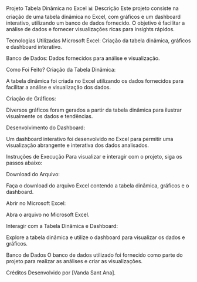 Projeto Tabela Dinâmica no Excel 📊
Descrição
Este projeto consiste na criação de uma tabela dinâmica no Excel, com gráficos e um dashboard interativo, utilizando um banco de dados fornecido. O objetivo é facilitar a análise de dados e fornecer visualizações ricas para insights rápidos.

Tecnologias Utilizadas
Microsoft Excel: Criação da tabela dinâmica, gráficos e dashboard interativo.

Banco de Dados: Dados fornecidos para análise e visualização.

Como Foi Feito?
Criação da Tabela Dinâmica:

A tabela dinâmica foi criada no Excel utilizando os dados fornecidos para facilitar a análise e visualização dos dados.

Criação de Gráficos:

Diversos gráficos foram gerados a partir da tabela dinâmica para ilustrar visualmente os dados e tendências.

Desenvolvimento do Dashboard:

Um dashboard interativo foi desenvolvido no Excel para permitir uma visualização abrangente e interativa dos dados analisados.

Instruções de Execução
Para visualizar e interagir com o projeto, siga os passos abaixo:

Download do Arquivo:

Faça o download do arquivo Excel contendo a tabela dinâmica, gráficos e o dashboard.

Abrir no Microsoft Excel:

Abra o arquivo no Microsoft Excel.

Interagir com a Tabela Dinâmica e Dashboard:

Explore a tabela dinâmica e utilize o dashboard para visualizar os dados e gráficos.

Banco de Dados
O banco de dados utilizado foi fornecido como parte do projeto para realizar as análises e criar as visualizações.

Créditos
Desenvolvido por [Vanda Sant Ana].
